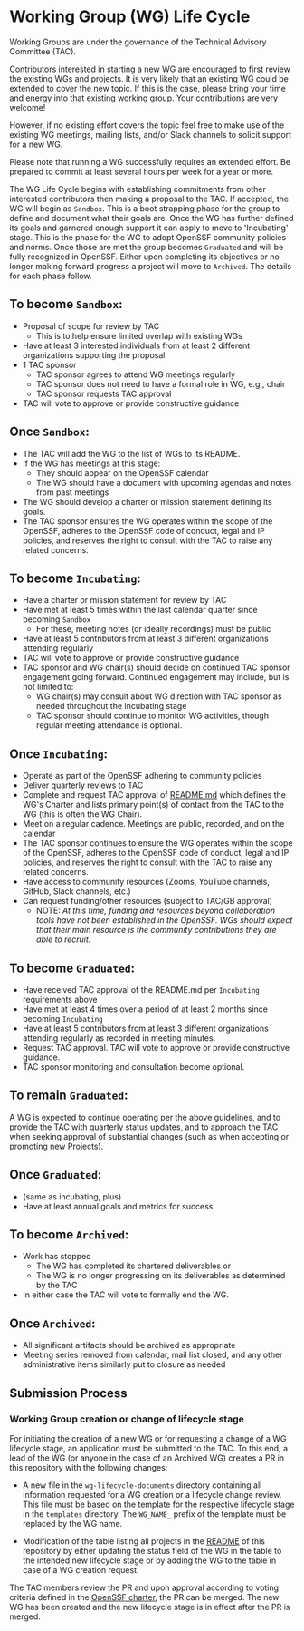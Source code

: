 # Working Group (WG) Life Cycle

Working Groups are under the governance of the Technical Advisory Committee (TAC).

Contributors interested in starting a new WG are encouraged to first review the existing WGs and projects. It is very likely that an existing WG could be extended to cover the new topic. If this is the case, please bring your time and energy into that existing working group. Your contributions are very welcome!

However, if no existing effort covers the topic feel free to make use of the existing WG meetings, mailing lists, and/or Slack channels to solicit support for a new WG.

Please note that running a WG successfully requires an extended effort. Be prepared to commit at least several hours per week for a year or more.

The WG Life Cycle begins with establishing commitments from other interested contributors then making a proposal to the TAC. If accepted, the WG will begin as `Sandbox`. This is a boot strapping phase for the group to define and document what their goals are.
Once the WG has further defined its goals and garnered enough support it can apply to move to 'Incubating' stage. This is the phase for the WG to adopt OpenSSF community policies and norms. Once those are met the group becomes `Graduated` and will be fully recognized in OpenSSF. Either upon completing its objectives or no longer making forward progress a project will move to `Archived`. The details for each phase follow.

## To become `Sandbox`:

* Proposal of scope for review by TAC
    * This is to help ensure limited overlap with existing WGs
* Have at least 3 interested individuals from at least 2 different organizations supporting the proposal
* 1 TAC sponsor
    * TAC sponsor agrees to attend WG meetings regularly
    * TAC sponsor does not need to have a formal role in WG, e.g., chair
    * TAC sponsor requests TAC approval
* TAC will vote to approve or provide constructive guidance

## Once `Sandbox`:

* The TAC will add the WG to the list of WGs to its README.
* If the WG has meetings at this stage:
  * They should appear on the OpenSSF calendar
  * The WG should have a document with upcoming agendas and notes from past meetings
* The WG should develop a charter or mission statement defining its goals.
* The TAC sponsor ensures the WG operates within the scope of the OpenSSF, adheres to the OpenSSF code of conduct, legal and IP policies, and reserves the right to consult with the TAC to raise any related concerns.
 
## To become `Incubating`:

* Have a charter or mission statement for review by TAC
* Have met at least 5 times within the last calendar quarter since becoming `Sandbox`
    * For these, meeting notes (or ideally recordings) must be public
* Have at least 5 contributors from at least 3 different organizations attending regularly
* TAC will vote to approve or provide constructive guidance
* TAC sponsor and WG chair(s) should decide on continued TAC sponsor engagement going forward. Continued engagement may include, but is not limited to:
    * WG chair(s) may consult about WG direction with TAC sponsor as needed throughout the Incubating stage
    * TAC sponsor should continue to monitor WG activities, though regular meeting attendance is optional.

## Once `Incubating`:

* Operate as part of the OpenSSF adhering to community policies
* Deliver quarterly reviews to TAC
* Complete and request TAC approval of [README.md](https://github.com/ossf/project-template/blob/main/README.md) which defines the WG's Charter and lists primary point(s) of contact from the TAC to the WG (this is often the WG Chair).
* Meet on a regular cadence. Meetings are public, recorded, and on the calendar
* The TAC sponsor continues to ensure the WG operates within the scope of the OpenSSF, adheres to the OpenSSF code of conduct, legal and IP policies, and reserves the right to consult with the TAC to raise any related concerns.
* Have access to community resources (Zooms, YouTube channels, GitHub, Slack channels, etc.)
* Can request funding/other resources (subject to TAC/GB approval)
    * NOTE: _At this time, funding and resources beyond collaboration tools have not been established in the OpenSSF. WGs should expect that their main resource is the community contributions they are able to recruit._

## To become `Graduated`:

* Have received TAC approval of the README.md per `Incubating` requirements above
* Have met at least 4 times over a period of at least 2 months since becoming `Incubating`
* Have at least 5 contributors from at least 3 different organizations attending regularly as recorded in meeting minutes.
* Request TAC approval. TAC will vote to approve or provide constructive guidance.
* TAC sponsor monitoring and consultation become optional.

## To remain `Graduated`:

A WG is expected to continue operating per the above guidelines, and to provide the TAC with quarterly status updates, and to approach the TAC when seeking approval of substantial changes (such as when accepting or promoting new Projects).

## Once `Graduated`:

* (same as incubating, plus)
* Have at least annual goals and metrics for success

## To become `Archived`:

* Work has stopped
    * The WG has completed its chartered deliverables
    or
    * The WG is no longer progressing on its deliverables as determined by the TAC
* In either case the TAC will vote to formally end the WG.

## Once `Archived`:

* All significant artifacts should be archived as appropriate
* Meeting series removed from calendar, mail list closed, and any other administrative items
  similarly put to closure as needed

## Submission Process

### Working Group creation or change of lifecycle stage

For initiating the creation of a new WG or for requesting a change of a WG lifecycle stage, an application must be submitted to the TAC. To this end, a lead of the WG (or anyone in the case of an Archived WG) creates a PR in this repository with the following changes:

* A new file in the `wg-lifecycle-documents` directory containing all information requested for a WG creation or a lifecycle change review. This file must be based on the template for the respective lifecycle stage in the `templates` directory. The `WG_NAME_` prefix of the template must be replaced by the WG name.

* Modification of the table listing all projects in the [README](../README.md) of this repository by either updating the status field of the WG in the table to the intended new lifecycle stage or by adding the WG to the table in case of a WG creation request.

The TAC members review the PR and upon approval according to voting criteria defined in the [OpenSSF charter](https://cdn.platform.linuxfoundation.org/agreements/openssf.pdf), the PR can be merged. The new WG has been created and the new lifecycle stage is in effect after the PR is merged.
